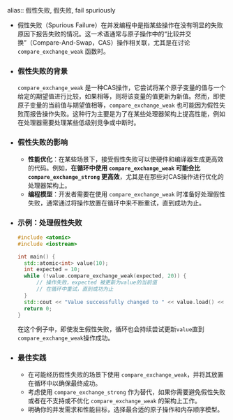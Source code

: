 alias:: 假性失败, 假失败, fail spuriously

- 假性失败（Spurious Failure）在并发编程中是指某些操作在没有明显的失败原因下报告失败的情况。这一术语通常与原子操作中的“比较并交换”（Compare-And-Swap，CAS）操作相关联，尤其是在讨论 `compare_exchange_weak` 函数时。
- ### 假性失败的背景
  `compare_exchange_weak` 是一种CAS操作，它尝试将某个原子变量的值与一个给定的期望值进行比较，如果相等，则将该变量的值更新为新值。然而，即使原子变量的当前值与期望值相等，`compare_exchange_weak` 也可能因为假性失败而报告操作失败。这种行为主要是为了在某些处理器架构上提高性能，例如在处理器需要处理某些低级别竞争或中断时。
- ### 假性失败的影响
	- **性能优化**：在某些场景下，接受假性失败可以使硬件和编译器生成更高效的代码。例如，**在循环中使用 `compare_exchange_weak` 可能会比 `compare_exchange_strong` 更高效**，尤其是在那些对CAS操作进行优化的处理器架构上。
	- **编程模型**：开发者需要在使用 `compare_exchange_weak` 时准备好处理假性失败，通常通过将操作放置在循环中来不断重试，直到成功为止。
- ### 示例：处理假性失败
  
  ```cpp
  #include <atomic>
  #include <iostream>
  
  int main() {
    std::atomic<int> value(10);
    int expected = 10;
    while (!value.compare_exchange_weak(expected, 20)) {
        // 操作失败，expected 被更新为value的当前值
        // 在循环中重试，直到成功为止
    }
    std::cout << "Value successfully changed to " << value.load() << std::endl;
    return 0;
  }
  ```
  
  在这个例子中，即使发生假性失败，循环也会持续尝试更新`value`直到`compare_exchange_weak`操作成功。
- ### 最佳实践
	- 在可能经历假性失败的场景下使用 `compare_exchange_weak`，并将其放置在循环中以确保最终成功。
	- 考虑使用 `compare_exchange_strong` 作为替代，如果你需要避免假性失败或者在不支持或不优化 `compare_exchange_weak` 的架构上工作。
	- 明确你的并发需求和性能目标，选择最合适的原子操作和内存顺序模型。
